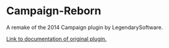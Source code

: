 # Campaign-Reborn
A remake of the 2014 Campaign plugin by LegendarySoftware.


[Link to documentation of original plugin.](https://web.archive.org/web/20140521194324/http://www.legendarysoftware.net/wiki/index.php?title=Main_Page) 
